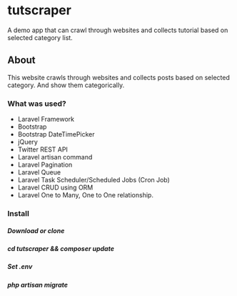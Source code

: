 # tutscraper
A demo app that can crawl through websites and collects tutorial based on selected category list.

<h2>About</h2>
<p>This website crawls through websites and collects posts based on selected category. And show them categorically.
</p>

<h3>What was used?</h3>
<ul class="list">
	<li class="item">Laravel Framework</li>
  <li class="item">Bootstrap</li>
  <li class="item">Bootstrap DateTimePicker</li>
  <li class="item">jQuery</li>
  <li class="item">Twitter REST API</li>
  <li class="item">Laravel artisan command</li>
  <li class="item">Laravel Pagination</li>
  <li class="item">Laravel Queue</li>
  <li class="item">Laravel Task Scheduler/Scheduled Jobs (Cron Job)</li>
  <li class="item">Laravel CRUD using ORM</li>
  <li class="item">Laravel One to Many, One to One relationship.</li>
</ul>

<h3>Install</h3>
<h5>Download or clone</h5>
<h5>cd tutscraper && composer update</h5>
<h5>Set .env</h5>
<h5>php artisan migrate</h5>